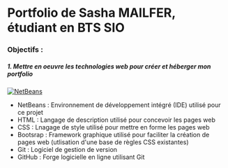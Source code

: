 # Portfolio de Sasha MAILFER, étudiant en BTS SIO
### Objectifs :
##### 1. Mettre en oeuvre les technologies web pour créer et héberger mon portfolio
[![NetBeans](https://netbeans.apache.org/images/apache-netbeans.svg)](https://netbeans.apache.org/)
- NetBeans : Environnement de développement intégré (IDE) utilisé pour ce projet
- HTML : Langage de description utilisé pour concevoir les pages web
- CSS : Lnagage de style utilisé pour mettre en forme les pages web
- Bootsrap : Framework graphique utilisé pour faciliter la création de pages web (utlisation d'une base de règles CSS existantes)
- Git : Logiciel de gestion de version
- GitHub : Forge logicielle en ligne utilisant Git
